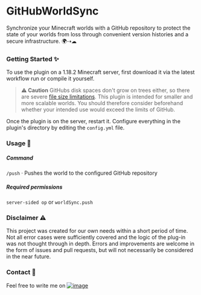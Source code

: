 # GitHubWorldSync
Synchronize your Minecraft worlds with a GitHub repository to protect the state of your worlds from loss through convenient version histories and a secure infrastructure.  🌍⇢☁


### Getting Started ✨
To use the plugin on a 1.18.2 Minecraft server, first download it via the latest workflow run or compile it yourself.

> **⚠ Caution** GitHubs disk spaces don't grow on trees either, so there are severe [file size limitations](https://docs.github.com/en/repositories/working-with-files/managing-large-files/about-large-files-on-github). This plugin is intended for smaller and more scalable worlds. You should therefore consider beforehand whether your intended use would exceed the limits of GitHub.

Once the plugin is on the server, restart it.
Configure everything in the plugin's directory by editing the `config.yml` file.


### Usage 🔧
##### Command
`/push` · Pushes the world to the configured GitHub repository


##### Required permissions

`server-sided op` or `worldSync.push`

### Disclaimer ⚠
This project was created for our own needs within a short period of time. Not all error cases were sufficiently covered and the logic of the plug-in was not thought through in depth.
Errors and improvements are welcome in the form of issues and pull requests, but will not necessarily be considered in the near future.

### Contact 💬
Feel free to write me on [![image](https://raster.shields.io/badge/Discord-5865F2.png?logo=Discord&logoColor=white)](https://discord.com/users/421671659146313729)
